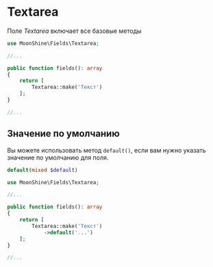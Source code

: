 # Textarea

Поле *Textarea* включает все базовые методы

```php   
use MoonShine\Fields\Textarea;

//...

public function fields(): array
{
    return [
        Textarea::make('Текст')
    ];
}

//...
```

## Значение по умолчанию

Вы можете использовать метод `default()`, если вам нужно указать значение по умолчанию для поля.

```php   
default(mixed $default)
```

```php
use MoonShine\Fields\Textarea;

//...

public function fields(): array
{
    return [
        Textarea::make('Текст')
            ->default('...')
    ];
}

//...
```
